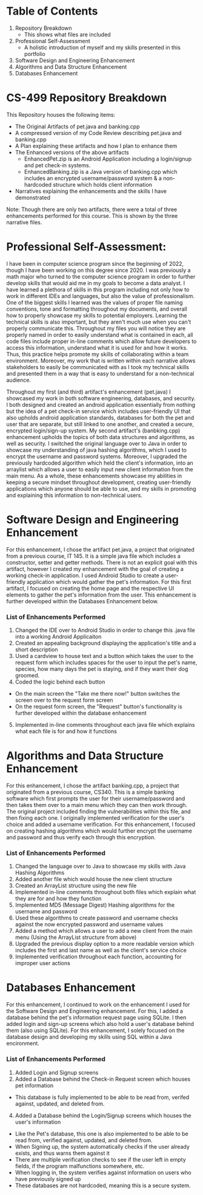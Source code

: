 # Table of Contents
1. Repository Breakdown
    - This shows what files are included
2. Professional Self-Assessment
    - A holistic introduction of myself and my skills presented in this portfolio
3. Software Design and Engineering Enhancement
4. Algorithms and Data Structure Enhancement
5. Databases Enhancement

# CS-499 Repository Breakdown
This Repository houses the following items:
- The Original Artifacts of pet.java and banking.cpp
- A compressed version of my Code Review describing pet.java and banking.cpp
- A Plan explaining these artifacts and how I plan to enhance them
- The Enhanced versions of the above artifacts
  - EnhancedPet.zip is an Android Application including a login/signup and pet check-in systems.
  - EnhancedBanking.zip is a Java version of banking.cpp which includes an encrypted username/password system & a non-hardcoded structure which holds client information
- Narratives explaining the enhancements and the skills I have demonstrated

Note: Though there are only two artifacts, there were a total of three enhancements performed for this course. This is shown by the three narrative files.

# Professional Self-Assessment:
I have been in computer science program since the beginning of 2022, though I have been working on this degree since 2020. I was previously a math major who turned to the computer science program in order to further develop skills that would aid me in my goals to become a data analyst. I have learned a plethora of skills in this program including not only how to work in different IDEs and languages, but also the value of professionalism. One of the biggest skills I learned was the values of proper file naming conventions, tone and formatting throughout my documents, and overall how to properly showcase my skills to potential employers. Learning the technical skills is also important, but they aren't much use when you can't properly communicate this. 
Throughout my files you will notice they are properly named in order to easily understand what is contained in each, all code files include proper in-line comments which allow future developers to access this information, understand what it is used for and how it works. Thus, this practice helps promote my skills of collaborating within a team environment. Moreover, my work that is written within each narrative allows stakeholders to easily be communicated with as I took my technical skills and presented them in a way that is easy to understand for a non-technical audience.  

Throughout my first (and third) artifact's enhancement (pet.java) I showcased my work in both software engineering, databases, and security. I both designed and created an android application essentially from nothing but the idea of a pet check-in service which includes user-friendly UI that also upholds android application standards, databases for both the pet and user that are separate, but still linked to one another, and created a secure, encrypted login/sign-up system. 
My second artifact's (banbking.cpp) enhancement upholds the topics of both data structures and algorithms, as well as security. I switched the original language over to Java in order to showcase my understanding of java hashing algorithms, which I used to encrypt the username and password systems. Moreover, I upgraded the previously hardcoded algorithm which held the client's information, into an arraylist which allows a user to easily input new client information from the main menu. 
As a whole, these enhancements showcase my abilities in keeping a secure mindset throughout development, creating user-friendly applications which anyone should be able to use, and my skills in promoting and explaining this information to non-technical users. 

# Software Design and Engineering Enhancement
For this enhancement, I chose the artifact pet.java, a project that originated from a previous course, IT 145. It is a simple java file which includes a constructor, setter and getter methods. There is not an explicit goal with this artifact, however I created my enhancement with the goal of creating a working check-in application. I used Android Studio to create a user-friendly application which would gather the pet's information. For this first artifact, I focused on creating the home page and the respective UI elements to gather the pet's information from the user. This enhancement is further developed within the Databases Enhancement below. 

### List of Enhancements Performed
1. Changed the IDE over to Android Studio in order to change this .java file into a working Android Applicaiton
2. Created an appealing background displaying the application's title and a short description
3. Used a cardview to house text and a button which takes the user to the request form which includes spaces for the user to input the pet's name, species, how many days the pet is staying, and if they want their dog groomed.
4. Coded the logic behind each button
 - On the main screen the "Take me there now!" button switches the screen over to the request form screen
 - On the request form screen, the "Request" button's functionality is further developed within the database enhancement
5. Implemented in-line comments throughout each java file which explains what each file is for and how it functions

# Algorithms and Data Structure Enhancement
For this enhancement, I chose the artifact banking.cpp, a project that originated from a previous course, CS340. This is a simple banking software which first prompts the user for their username/password and then takes them over to a main menu which they can then work through. The original project included finding the vulnerabilities within this file, and then fixing each one. I originally implemented verification for the user's choice and added a username verification. For this enhancement, I focused on creating hashing algorithms which would further encrypt the username and password and thus verify each through this encryption. 

### List of Enhancements Performed
1. Changed the language over to Java to showcase my skills with Java Hashing Algorithms
2. Added another file which would house the new client structure
3. Created an ArrayList structure using the new file 
4. Implemented in-line comments throughout both files which explain what they are for and how they function
5. Implemented MD5 (Message Digest) Hashing algorithms for the username and password
6. Used these algorithms to create password and username checks against the now encrypted password and username values
7. Added a method which allows a user to add a new client from the main menu (Using the ArrayList structure from above)
8. Upgraded the previous display option to a more readable version which includes the first and last name as well as the client's service choice
9. Implemented verification throughout each function, accounting for improper user actions

# Databases Enhancement
For this enhancement, I continued to work on the enhancement I used for the Software Design and Engineering enhancement. For this, I added a database behind the pet's information request page using SQLite. I then added login and sign-up screens which also hold a user's database behind them (also using SQLite). For this enhancement, I solely focused on the database design and developing my skills using SQL within a Java encironment. 

### List of Enhancements Performed
1. Added Login and Signup screens
2. Added a Database behind the Check-in Request screen which houses pet information
  - This database is fully implemented to be able to be read from, verifed against, updated, and deleted from.
4. Added a Database behind the Login/Signup screens which houses the user's information
  - Like the Pet's database, this one is also implemented to be able to be read from, verified against, updated, and deleted from.
  - When Signing up, the system automatically checks if the user already exists, and thus warns them against it
  - There are multiple verification checks to see if the user left in empty fields, if the program malfunctions somewhere, etc.
  - When logging in, the system verifies against information on users who have previously signed up
  - These databases are not hardcoded, meaning this is a secure system.
